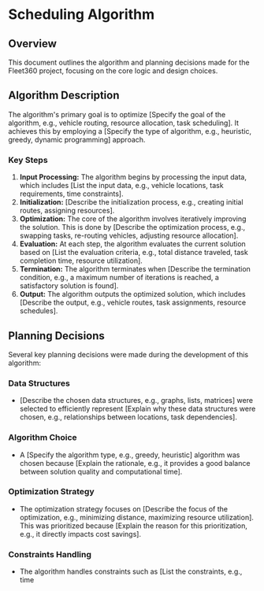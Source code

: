 # Scheduling Algorithm

## Overview

This document outlines the algorithm and planning decisions made for the Fleet360 project, focusing on the core logic and design choices.

## Algorithm Description

The algorithm's primary goal is to optimize [Specify the goal of the algorithm, e.g., vehicle routing, resource allocation, task scheduling]. It achieves this by employing a [Specify the type of algorithm, e.g., heuristic, greedy, dynamic programming] approach.

### Key Steps

1.  **Input Processing:** The algorithm begins by processing the input data, which includes [List the input data, e.g., vehicle locations, task requirements, time constraints].
2.  **Initialization:**  [Describe the initialization process, e.g., creating initial routes, assigning resources].
3.  **Optimization:** The core of the algorithm involves iteratively improving the solution. This is done by [Describe the optimization process, e.g., swapping tasks, re-routing vehicles, adjusting resource allocation].
4.  **Evaluation:** At each step, the algorithm evaluates the current solution based on [List the evaluation criteria, e.g., total distance traveled, task completion time, resource utilization].
5.  **Termination:** The algorithm terminates when [Describe the termination condition, e.g., a maximum number of iterations is reached, a satisfactory solution is found].
6. **Output:** The algorithm outputs the optimized solution, which includes [Describe the output, e.g., vehicle routes, task assignments, resource schedules].

## Planning Decisions

Several key planning decisions were made during the development of this algorithm:

### Data Structures

*   [Describe the chosen data structures, e.g., graphs, lists, matrices] were selected to efficiently represent [Explain why these data structures were chosen, e.g., relationships between locations, task dependencies].

### Algorithm Choice

*   A [Specify the algorithm type, e.g., greedy, heuristic] algorithm was chosen because [Explain the rationale, e.g., it provides a good balance between solution quality and computational time].

### Optimization Strategy

*   The optimization strategy focuses on [Describe the focus of the optimization, e.g., minimizing distance, maximizing resource utilization]. This was prioritized because [Explain the reason for this prioritization, e.g., it directly impacts cost savings].

### Constraints Handling

*   The algorithm handles constraints such as [List the constraints, e.g., time
